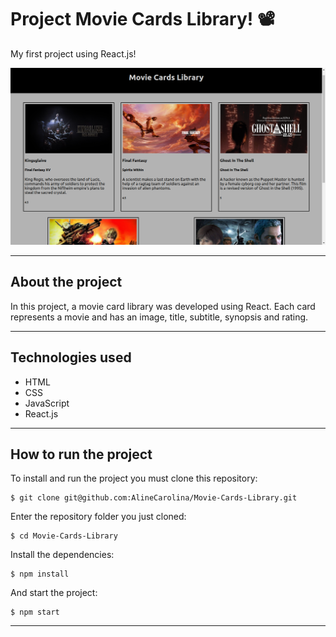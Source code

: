 # Project Movie Cards Library! 📽️​
My first project using React.js!

![image](./public/images/Captura%20de%20tela%20de%202022-08-03%2015-18-50.png)

---

## About the project
In this project, a movie card library was developed using React. Each card represents a movie and has an image, title, subtitle, synopsis and rating.

---

## Technologies used
  * HTML
  * CSS
  * JavaScript
  * React.js

---

## How to run the project
To install and run the project you must clone this repository:
```
$ git clone git@github.com:AlineCarolina/Movie-Cards-Library.git
```
Enter the repository folder you just cloned:
```
$ cd Movie-Cards-Library
```
Install the dependencies:
```
$ npm install
```
And start the project:
```
$ npm start
```
---
